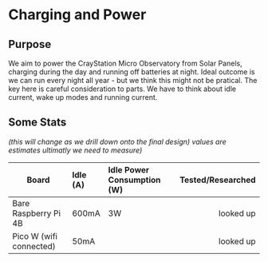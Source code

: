 # Charging and Power

## Purpose

We aim to power the CrayStation Micro Observatory from Solar Panels, charging during the day and running off batteries at night.
Ideal outcome is we can run every night all year - but we think this might not be pratical. The key here is careful consideration to parts. We have to think about idle current, wake up modes and running current.

## Some Stats

_(this will change as we drill down onto the final design) values are estimates ultimatly we need to measure)_

| Board | Idle (A) | Idle Power Consumption (W) | Tested/Researched |
| - | :- | :- | -: |
| Bare Raspberry Pi 4B | 600mA | 3W | looked up |
| Pico W (wifi connected) |50mA | | looked up| 0.25W | looked up |




